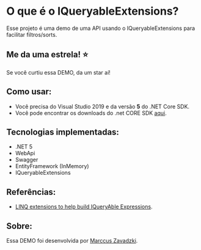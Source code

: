 O que é o IQueryableExtensions?
=====================
Esse projeto é uma demo de uma API usando o IQueryableExtensions para facilitar filtros/sorts.

## Me da uma estrela! :star:
Se você curtiu essa DEMO, da um star aí!

## Como usar:
- Você precisa do Visual Studio 2019 e da versão **5** do .NET Core SDK.
- Você pode encontrar os downloads do .net CORE SDK [aqui](https://dot.net/core).

## Tecnologias implementadas:

- .NET 5
- WebApi
- Swagger
- EntityFramework (InMemory)
- IQueryableExtensions

## Referências:
 - [LINQ extensions to help build IQueryAble Expressions](https://github.com/brunohbrito/AspNetCore.IQueryable.Extensions).

## Sobre:
Essa DEMO foi desenvolvida por [Marccus Zavadzki](https://github.com/zavadzki72).
